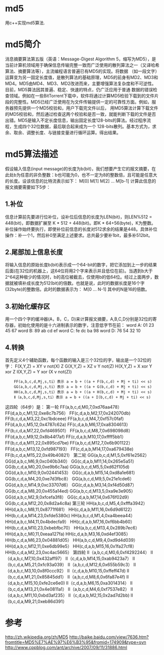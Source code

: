 md5
===

用c++实现md5算法.


md5简介
=======


消息摘要算法第五版（英语：Message-Digest Algorithm 5，缩写为MD5），是当前计算机领域用于确保信息传输完整一致而广泛使用的散列算法之一（又译哈希算法、摘要算法等），主流编程语言普遍已有MD5的实现。将数据
（如一段文字）运算变为另一固定长度值，是散列算法的基础原理，MD5的前身有MD2、MD3和MD4。MD5由MD4、MD3、MD2改进而来，主要增强算法复杂度和不可逆性。目前，MD5算法因其普遍、稳定、快速的特点，仍广泛应用于普通
数据的错误检查领域。例如在一些BitTorrent下载中，软件将通过计算MD5检验下载到的文件片段的完整性。MD5已经广泛使用在为文件传输提供一定的可靠性方面。例如，服务器预先提供一个MD5校验和，用户下载完文件以后，
用MD5算法计算下载文件的MD5校验和，然后通过检查这两个校验和是否一致，就能判断下载的文件是否出错。MD5是输入不定长度信息，输出固定长度128-bits的算法。经过程序流程，生成四个32位数据，最后联合起来成为一个
128-bits散列。基本方式为，求余、取余、调整长度、与链接变量进行循环运算。得出结果。


md5算法描述
===========


假设输入信息(input message)的长度为b(bit)，我们想要产生它的报文摘要，在此处b为任意的非负整数：b也可能为0，也不一定为8的整数倍，且可能是任意大的长度。设该信息的比特流表示如下：
          M[0] M[1] M[2] ... M[b-1]
计算此信息的报文摘要需要如下5步：

1.补位
------

信息计算前先要进行位补位，设补位后信息的长度为LEN(bit)，则LEN%512 = 448(bit)，即数据扩展至
K * 512 + 448(bit)。即K * 64+56(byte)，K为整数。补位操作始终要执行，即使补位前信息的长度对512求余的结果是448。具体补位操作：补一个1，然后补0至满足上述要求。总共最少要补1bit，最多补512bit。

2.尾部加上信息长度
------------------

将输入信息的原始长度b(bit)表示成一个64-bit的数字，把它添加到上一步的结果后面(在32位的机器上，这64位将用2个字来表示并且低位在前)。当遇到b大于2^64这种极少的情况时，b的高位被截去，仅使用b的低64位。经过上面两步，数据就被填补成长度为512(bit)的倍数。也就是说，此时的数据长度是16个字(32byte)的整数倍。此时的数据表示为：
          M[0 ... N-1]
其中的N是16的倍数。

3.初始化缓存区
--------------

用一个四个字的缓冲器(A，B，C，D)来计算报文摘要，A,B,C,D分别是32位的寄存器，初始化使用的是十六进制表示的数字，注意低字节在前：
        word A: 01 23 45 67
        word B: 89 ab cd ef
        word C: fe dc ba 98
        word D: 76 54 32 10

4.转换
-------

首先定义4个辅助函数，每个函数的输入是三个32位的字，输出是一个32位的字：
        F(X,Y,Z) = XY v not(X) Z
        G(X,Y,Z) = XZ v Y not(Z)
        H(X,Y,Z) = X xor Y xor Z
        I(X,Y,Z) = Y xor (X v not(Z))

        FF(a,b,c,d,Mj,s,ti）表示 a = b + ((a + F(b,c,d) + Mj + ti) << s)
        GG(a,b,c,d,Mj,s,ti）表示 a = b + ((a + G(b,c,d) + Mj + ti) << s)
        HH(a,b,c,d,Mj,s,ti）表示 a = b + ((a + H(b,c,d) + Mj + ti) << s)
        Ⅱ（a,b,c,d,Mj,s,ti）表示 a = b + ((a + I(b,c,d) + Mj + ti) << s)
这四轮（64步）是：
第一轮
FF(a,b,c,d,M0,7,0xd76aa478）
FF(d,a,b,c,M1,12,0xe8c7b756）
FF(c,d,a,b,M2,17,0x242070db)
FF(b,c,d,a,M3,22,0xc1bdceee)
FF(a,b,c,d,M4,7,0xf57c0faf)
FF(d,a,b,c,M5,12,0x4787c62a)
FF(c,d,a,b,M6,17,0xa8304613）
FF(b,c,d,a,M7,22,0xfd469501）
FF(a,b,c,d,M8,7,0x698098d8）
FF(d,a,b,c,M9,12,0x8b44f7af)
FF(c,d,a,b,M10,17,0xffff5bb1）
FF(b,c,d,a,M11,22,0x895cd7be)
FF(a,b,c,d,M12,7,0x6b901122）
FF(d,a,b,c,M13,12,0xfd987193）
FF(c,d,a,b,M14,17,0xa679438e)
FF(b,c,d,a,M15,22,0x49b40821）
第二轮
GG(a,b,c,d,M1,5,0xf61e2562）
GG(d,a,b,c,M6,9,0xc040b340）
GG(c,d,a,b,M11,14,0x265e5a51）
GG(b,c,d,a,M0,20,0xe9b6c7aa)
GG(a,b,c,d,M5,5,0xd62f105d)
GG(d,a,b,c,M10,9,0x02441453）
GG(c,d,a,b,M15,14,0xd8a1e681）
GG(b,c,d,a,M4,20,0xe7d3fbc8）
GG(a,b,c,d,M9,5,0x21e1cde6）
GG(d,a,b,c,M14,9,0xc33707d6）
GG(c,d,a,b,M3,14,0xf4d50d87）
GG(b,c,d,a,M8,20,0x455a14ed)
GG(a,b,c,d,M13,5,0xa9e3e905）
GG(d,a,b,c,M2,9,0xfcefa3f8）
GG(c,d,a,b,M7,14,0x676f02d9）
GG(b,c,d,a,M12,20,0x8d2a4c8a)
第三轮
HH(a,b,c,d,M5,4,0xfffa3942）
HH(d,a,b,c,M8,11,0x8771f681）
HH(c,d,a,b,M11,16,0x6d9d6122）
HH(b,c,d,a,M14,23,0xfde5380c)
HH(a,b,c,d,M1,4,0xa4beea44）
HH(d,a,b,c,M4,11,0x4bdecfa9）
HH(c,d,a,b,M7,16,0xf6bb4b60）
HH(b,c,d,a,M10,23,0xbebfbc70）
HH(a,b,c,d,M13,4,0x289b7ec6）
HH(d,a,b,c,M0,11,0xeaa127fa)
HH(c,d,a,b,M3,16,0xd4ef3085）
HH(b,c,d,a,M6,23,0x04881d05）
HH(a,b,c,d,M9,4,0xd9d4d039）
HH(d,a,b,c,M12,11,0xe6db99e5）
HH(c,d,a,b,M15,16,0x1fa27cf8）
HH(b,c,d,a,M2,23,0xc4ac5665）
第四轮
Ⅱ（a,b,c,d,M0,6,0xf4292244）
Ⅱ（d,a,b,c,M7,10,0x432aff97）
Ⅱ（c,d,a,b,M14,15,0xab9423a7）
Ⅱ（b,c,d,a,M5,21,0xfc93a039）
Ⅱ（a,b,c,d,M12,6,0x655b59c3）
Ⅱ（d,a,b,c,M3,10,0x8f0ccc92）
Ⅱ（c,d,a,b,M10,15,0xffeff47d)
Ⅱ（b,c,d,a,M1,21,0x85845dd1）
Ⅱ（a,b,c,d,M8,6,0x6fa87e4f)
Ⅱ（d,a,b,c,M15,10,0xfe2ce6e0)
Ⅱ（c,d,a,b,M6,15,0xa3014314）
Ⅱ（b,c,d,a,M13,21,0x4e0811a1）
Ⅱ（a,b,c,d,M4,6,0xf7537e82）
Ⅱ（d,a,b,c,M11,10,0xbd3af235）
Ⅱ（c,d,a,b,M2,15,0x2ad7d2bb)
Ⅱ（b,c,d,a,M9,21,0xeb86d391）


参考
====


http://zh.wikipedia.org/zh/MD5
http://baike.baidu.com/view/7636.htm?fromtitle=MD5%E7%AE%97%E6%B3%95&fromid=174909&type=syn
http://www.cppblog.com/ant/archive/2007/09/11/31886.html

